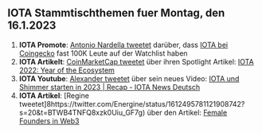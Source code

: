 ## IOTA Stammtischthemen fuer Montag, den 16.1.2023

1. **IOTA Promote**: [Antonio Nardella tweetet](https://twitter.com/antonionardella/status/1612392235232030722?s=20&t=BTWB4TNFQ8xzk0Uiu_GF7g) darüber, dass [IOTA bei Coingecko](https://www.coingecko.com/en/coins/iota) fast 100K Leute auf der Watchlist haben
2. **IOTA Artikelt**: [CoinMarketCap tweetet](https://twitter.com/CoinMarketCap/status/1612713354337943554?s=20&t=BTWB4TNFQ8xzk0Uiu_GF7g) über ihren Spotlight Artikel: [IOTA 2022: Year of the Ecosystem](https://coinmarketcap.com/community/articles/63b6a619122d9f2790aadc0d)
3. **IOTA Youtube**: [Alexander tweetet](https://twitter.com/shortaktien/status/1612467688609091585?s=20&t=BTWB4TNFQ8xzk0Uiu_GF7g) über sein neues Video: [IOTA und Shimmer starten in 2023 | Recap - IOTA News Deutsch](https://www.youtube.com/watch?v=nYtEjTQLEXA)
4. **IOTA Artikel**: [Regine tweetet]8https://twitter.com/Energine/status/1612495781121908742?s=20&t=BTWB4TNFQ8xzk0Uiu_GF7g) über den Artikel: [Female Founders in Web3](https://blockchain.digital-bb.de/en/female-founders-in-web3)
